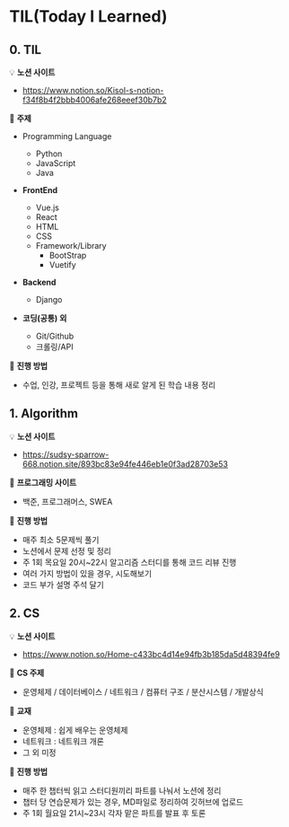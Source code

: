 # TIL(Today I Learned)




## 0. TIL

💡 **노션 사이트**

- https://www.notion.so/Kisol-s-notion-f34f8b4f2bbb4006afe268eeef30b7b2

💎 **주제**

- Programming Language
  - Python 
  - JavaScript
  - Java 

- **FrontEnd** 
  - Vue.js
  - React
  - HTML
  - CSS
  - Framework/Library
    - BootStrap
    - Vuetify 
- **Backend** 
  - Django 
- **코딩(공통) 외** 
  - Git/Github
  - 크롤링/API

📕 **진행 방법**

- 수업, 인강, 프로젝트 등을 통해 새로 알게 된 학습 내용 정리

  

## 1. Algorithm 

💡 **노션 사이트**

- https://sudsy-sparrow-668.notion.site/893bc83e94fe446eb1e0f3ad28703e53

💎 **프로그래밍 사이트**

- 백준, 프로그래머스, SWEA

📕 **진행 방법**

- 매주 최소 5문제씩 풀기
- 노션에서 문제 선정 및 정리
- 주 1회 목요일 20시~22시 알고리즘 스터디를 통해 코드 리뷰 진행
- 여러 가지 방법이 있을 경우, 시도해보기
- 코드 부가 설명 주석 달기



## 2. CS

💡 **노션 사이트**

- https://www.notion.so/Home-c433bc4d14e94fb3b185da5d48394fe9

💜 **CS 주제**

- 운영체제 / 데이터베이스 / 네트워크 / 컴퓨터 구조 / 분산시스템 / 개발상식

💎 **교재**

- 운영체제 : 쉽게 배우는 운영체제
- 네트워크 : 네트워크 개론
- 그 외 미정

📕 **진행 방법**

- 매주 한 챕터씩 읽고 스터디원끼리 파트를 나눠서 노션에 정리
- 챕터 당 연습문제가 있는 경우, MD파일로 정리하여 깃허브에 업로드
- 주 1회 월요일 21시~23시 각자 맡은 파트를 발표 후 토론

